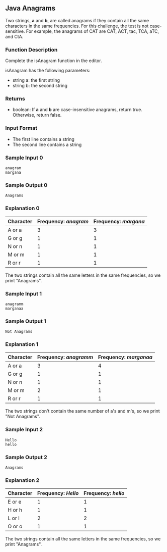## Java Anagrams

Two strings, **a** and **b**, are called anagrams if they contain all the same characters in the same frequencies. For
this challenge, the test is not case-sensitive. For example, the anagrams of CAT are CAT, ACT, tac, TCA, aTC, and CtA.

### Function Description

Complete the isAnagram function in the editor.

isAnagram has the following parameters:

- string a: the first string
- string b: the second string

### Returns

- boolean: If **a** and **b** are case-insensitive anagrams, return true. Otherwise, return false.

### Input Format

- The first line contains a string
- The second line contains a string

### Sample Input 0

```
anagram
margana
```

### Sample Output 0

```
Anagrams
```

### Explanation 0

| Character  | Frequency: *anagram*  | Frequency: *margana* |
| ---------- | --------------------- | -------------------- | 
| A or a     | 3                     | 3                    |
| G or g     | 1                     | 1                    |
| N or n     | 1                     | 1                    |
| M or m     | 1                     | 1                    |
| R or r     | 1                     | 1                    |

The two strings contain all the same letters in the same frequencies, so we print "Anagrams".

### Sample Input 1

```
anagramm
marganaa
```

### Sample Output 1

```
Not Anagrams
```

### Explanation 1

| Character     | Frequency: *anagramm* |    Frequency: *marganaa* |
|-------------|-----------------------|------------------------|
| A or a        | 3                     |    4                     |
| G or g        | 1                       | 1                      |
| N or n      |    1                      | 1                     | 
| M or m      |    2                    |    1 |
| R or r        | 1                       | 1                     |

The two strings don't contain the same number of a's and m's, so we print "Not Anagrams".

### Sample Input 2

```
Hello
hello
```

### Sample Output 2

```
Anagrams
```

### Explanation 2

| Character |    Frequency: *Hello* |    Frequency: *hello* |
|-----------|---------------------| --------------------- |
| E or e      | 1                   |    1                  |
| H or h    |    1                  |    1 |
| L or l    |    2                  |    2                  |
|O or o    | 1  |    1|

The two strings contain all the same letters in the same frequencies, so we print "Anagrams".
